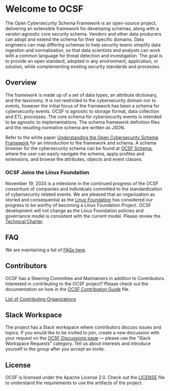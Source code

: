 # Welcome to OCSF

The Open Cybersecurity Schema Framework is an open-source project, delivering an extensible framework for developing schemas, along with a vendor-agnostic core security schema. Vendors and other data producers can adopt and extend the schema for their specific domains. Data engineers can map differing schemas to help security teams simplify data ingestion and normalization, so that data scientists and analysts can work with a common language for threat detection and investigation. The goal is to provide an open standard, adopted in any environment, application, or solution, while complementing existing security standards and processes.

## Overview

The framework is made up of a set of data types, an attribute dictionary, and the taxonomy. It is not restricted to the cybersecurity domain nor to events, however the initial focus of the framework has been a schema for cybersecurity events. OCSF is agnostic to storage format, data collection and ETL processes. The core schema for cybersecurity events is intended to be agnostic to implementations. The schema framework definition files and the resulting normative schema are written as JSON.

Refer to the white paper [Understanding the Open Cybersecurity Schema Framework](https://github.com/ocsf/ocsf-docs/blob/main/overview/understanding-ocsf.md) for an introduction to the framework and schema. A schema browser for the cybersecurity schema can be found at [OCSF Schema](https://schema.ocsf.io), where the user can easily navigate the schema, apply profiles and extensions, and browse the attributes, objects and event classes.

### OCSF Joins the Linux Foundation

November 19, 2024 is a milestone in the continued progress of the OCSF consortium of companies and individuals committed to the standardization of cybersecurity related events. We are pleased that an organization as storied and consequential as the [Linux Foundation](https://www.linuxfoundation.org/) has considered our progress to be worthy of becoming a Linux Foundation Project. OCSF development will not change as the Linux Foundation policies and governance model is consistent with the current model. Please review the [Technical Charter](https://github.com/ocsf/governance/blob/main/OCSF%20Technical%20Charter.pdf).

## FAQ

We are maintaining a list of [FAQs here](https://github.com/ocsf/ocsf-docs/tree/main/faqs).

## Contributors

OCSF has a Steering Committee and Maintainers in addition to Contributors. Interested in contributing to the OCSF project?  Please check out the documentation on how in the [OCSF Contribution Guide](https://github.com/ocsf/ocsf-schema/blob/main/CONTRIBUTING.md) file.

[List of Contributing Organizations](https://github.com/ocsf/.github/blob/main/profile/Contributors.md)

## Slack Workspace

The project has a Slack workspace where contributors discuss issues and topics. If you would like to be invited to join, create a new discussion with your request on the [OCSF Discussions page](https://github.com/orgs/ocsf/discussions) &mdash; please use the "Slack Workspace Requests" category. Tell us about interests and introduce yourself to the group after you accept an invite.

## License

OCSF is licensed under the Apache License 2.0. Check out the [LICENSE](https://github.com/ocsf/.github/blob/main/LICENSE) file to understand the requirements to use the artifacts of the project.
